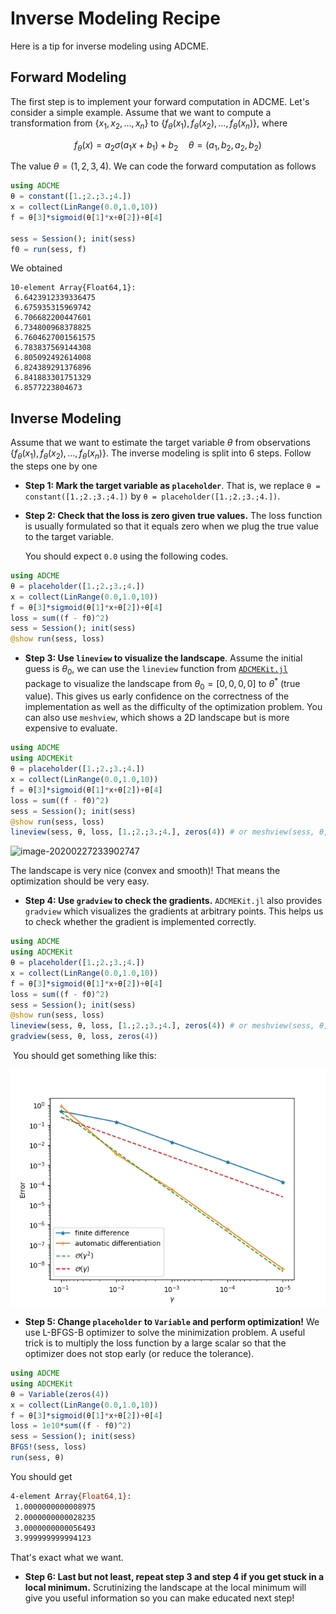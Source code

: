 # Inverse Modeling Recipe

Here is a tip for inverse modeling using ADCME. 

## Forward Modeling

The first step is to implement your forward computation in ADCME. Let's consider a simple example. Assume that we want to compute a transformation from $\{x_1,x_2, \ldots, x_n\}$ to $\{f_\theta(x_1), f_\theta(x_2), \ldots, f_\theta(x_n)\}$, where 

$$f_\theta(x) = a_2\sigma(a_1x+b_1)+b_2\quad \theta=(a_1,b_2,a_2,b_2)$$

The value $\theta=(1,2,3,4)$. We can code the forward computation as follows

```julia
using ADCME
θ = constant([1.;2.;3.;4.])
x = collect(LinRange(0.0,1.0,10))
f = θ[3]*sigmoid(θ[1]*x+θ[2])+θ[4]

sess = Session(); init(sess)
f0 = run(sess, f)
```
We obtained

```text
10-element Array{Float64,1}:
 6.6423912339336475
 6.675935315969742
 6.706682200447601
 6.734800968378825
 6.7604627001561575
 6.783837569144308
 6.805092492614008
 6.824389291376896
 6.841883301751329
 6.8577223804673
```

## Inverse Modeling

Assume that we want to estimate the target variable $\theta$ from observations $\{f_\theta(x_1), f_\theta(x_2), \ldots, f_\theta(x_n)\}$. The inverse modeling is split into 6 steps. Follow the steps one by one

* **Step 1: Mark the target variable as `placeholder`**. That is, we replace `θ = constant([1.;2.;3.;4.])` by `θ = placeholder([1.;2.;3.;4.])`.

* **Step 2: Check that the loss is zero given true values.** The loss function is usually formulated so that it equals zero when we plug the true value to the target variable. 

  You should expect `0.0` using the following codes. 

```julia
using ADCME
θ = placeholder([1.;2.;3.;4.])
x = collect(LinRange(0.0,1.0,10))
f = θ[3]*sigmoid(θ[1]*x+θ[2])+θ[4]
loss = sum((f - f0)^2)
sess = Session(); init(sess)
@show run(sess, loss)
```

* **Step 3: Use `lineview` to visualize the landscape**. Assume the initial guess is $\theta_0$, we can use the `lineview` function from [`ADCMEKit.jl`](https://github.com/kailaix/ADCMEKit.jl) package to visualize the landscape from $\theta_0=[0,0,0,0]$ to $\theta^*$ (true value). This gives us  early confidence  on the correctness of the implementation as well as the difficulty of the optimization problem. You can also use `meshview`, which shows a 2D landscape but is more expensive to evaluate. 

```julia
using ADCME
using ADCMEKit
θ = placeholder([1.;2.;3.;4.])
x = collect(LinRange(0.0,1.0,10))
f = θ[3]*sigmoid(θ[1]*x+θ[2])+θ[4]
loss = sum((f - f0)^2)
sess = Session(); init(sess)
@show run(sess, loss)
lineview(sess, θ, loss, [1.;2.;3.;4.], zeros(4)) # or meshview(sess, θ, loss, [1.;2.;3.;4.])
```

![image-20200227233902747](/Users/kailaix/Desktop/ADCME.jl/docs/src/assets/landscape.png)

The landscape is very nice (convex and smooth)! That means the optimization should be very easy. 

* **Step 4: Use `gradview` to check the gradients.** `ADCMEKit.jl` also provides `gradview` which visualizes the gradients at arbitrary points. This helps us to check whether the gradient is implemented correctly. 

```julia
using ADCME
using ADCMEKit
θ = placeholder([1.;2.;3.;4.])
x = collect(LinRange(0.0,1.0,10))
f = θ[3]*sigmoid(θ[1]*x+θ[2])+θ[4]
loss = sum((f - f0)^2)
sess = Session(); init(sess)
@show run(sess, loss)
lineview(sess, θ, loss, [1.;2.;3.;4.], zeros(4)) # or meshview(sess, θ, loss, [1.;2.;3.;4.])
gradview(sess, θ, loss, zeros(4))
```

​		You should get something like this:

![](./assets/custom_op.png)



* **Step 5: Change `placeholder` to `Variable` and perform optimization!** We use L-BFGS-B optimizer to solve the minimization problem. A useful trick is to multiply the loss function by a large scalar so that the optimizer does not stop early (or reduce the tolerance). 

```julia
using ADCME
using ADCMEKit
θ = Variable(zeros(4))
x = collect(LinRange(0.0,1.0,10))
f = θ[3]*sigmoid(θ[1]*x+θ[2])+θ[4]
loss = 1e10*sum((f - f0)^2)
sess = Session(); init(sess)
BFGS!(sess, loss)
run(sess, θ)
```

You should get 

```bash
4-element Array{Float64,1}:
 1.0000000000008975
 2.0000000000028235
 3.0000000000056493
 3.999999999994123
```

That's exact what we want. 

* **Step 6: Last but not least, repeat step 3 and step 4 if you get stuck in a local minimum.** Scrutinizing the landscape at the local minimum will give you useful information so you can make educated next step!